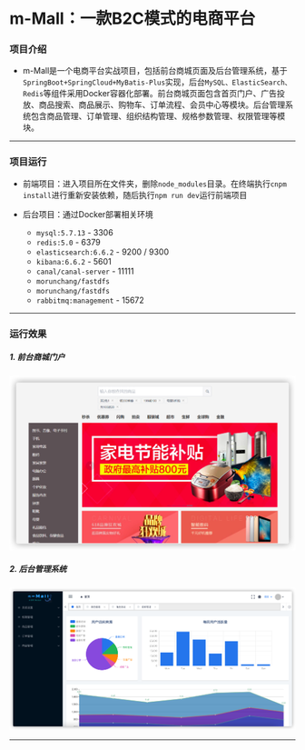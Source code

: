 # m-Mall：一款B2C模式的电商平台

### 项目介绍
- m-Mall是一个电商平台实战项目，包括前台商城页面及后台管理系统，基于`SpringBoot+SpringCloud+MyBatis-Plus`实现，后台`MySQL、ElasticSearch、Redis`等组件采用Docker容器化部署。前台商城页面包含首页门户、广告投放、商品搜索、商品展示、购物车、订单流程、会员中心等模块。后台管理系统包含商品管理、订单管理、组织结构管理、规格参数管理、权限管理等模块。
---
### 项目运行
- 前端项目：进入项目所在文件夹，删除`node_modules`目录。在终端执行`cnpm install`进行重新安装依赖，随后执行`npm run dev`运行前端项目

- 后台项目：通过Docker部署相关环境
  
  - `mysql:5.7.13` - 3306
  - `redis:5.0` - 6379
  - `elasticsearch:6.6.2` - 9200 / 9300
  - `kibana:6.6.2` - 5601
  - `canal/canal-server` - 11111
  - `morunchang/fastdfs`
  - `morunchang/fastdfs`
  - `rabbitmq:management` - 15672
---
### 运行效果
##### 1. 前台商城门户

![效果1](https://github.com/chrismurpy/m-Mall/blob/master/Pic/4%E9%A1%B9%E7%9B%AE%E5%89%8D%E5%8F%B0.png)

##### 2. 后台管理系统

![效果2](https://github.com/chrismurpy/m-Mall/blob/master/Pic/5%E9%A1%B9%E7%9B%AE%E5%90%8E%E5%8F%B0.png)

---
